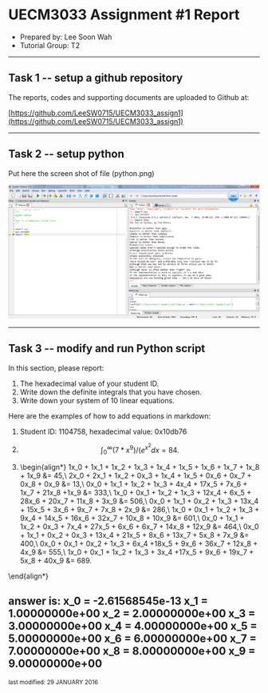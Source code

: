 UECM3033 Assignment #1 Report
========================================================

- Prepared by: Lee Soon Wah
- Tutorial Group: T2

--------------------------------------------------------

## Task 1 -- setup a github repository

The reports, codes and supporting documents are uploaded to Github at: 

[https://github.com/LeeSW0715/UECM3033_assign1](https://github.com/LeeSW0715/UECM3033_assign1)


---------------------------------------------------------

## Task 2 -- setup python

Put here the screen shot of file (python.png)

![python.png](python.png)


------------------------------------------------------------

## Task 3 -- modify and run Python script

In this section, please report:

1. The hexadecimal value of your student ID.
2. Write down the definite integrals that you have chosen.
3. Write down your system of 10 linear equations.

Here are the examples of how to add equations in markdown:

1. Student ID: 1104758, hexadecimal value: 0x10db76

2. $$\int_0^{\infty} (7*x^{9})/(e^{x^2}dx = 84.$$

3. \begin{align*}
1x_0 + 1x_1 + 1x_2 + 1x_3 + 1x_4 + 1x_5 + 1x_6 + 1x_7 + 1x_8 + 1x_9 &= 45,\\
2x_0 + 2x_1 + 1x_2 + 0x_3 + 1x_4 + 1x_5 + 0x_6 + 0x_7 + 0x_8 + 0x_9 &= 13,\\
0x_0 + 1x_1 + 1x_2 + 1x_3 + 4x_4 + 17x_5 + 7x_6 + 1x_7 + 21x_8 +1x_9 &= 333,\\
1x_0 + 0x_1 + 1x_2 + 1x_3 + 12x_4 + 6x_5 + 28x_6 + 20x_7 + 11x_8 + 3x_9 &= 506,\\
0x_0 + 1x_1 + 0x_2 + 1x_3 + 13x_4 + 15x_5 + 3x_6 + 9x_7 + 7x_8 + 2x_9 &= 286,\\
1x_0 + 0x_1 + 1x_2 + 1x_3 + 9x_4 + 14x_5 + 16x_6 + 32x_7 + 10x_8 + 10x_9 &= 601,\\
0x_0 + 1x_1 + 1x_2 + 0x_3 + 7x_4 + 27x_5 + 6x_6 + 6x_7 + 14x_8 + 12x_9 &= 464,\\
0x_0 + 1x_1 + 0x_2 + 0x_3 + 13x_4 + 21x_5 + 8x_6 + 13x_7 + 5x_8 + 7x_9 &= 400,\\
0x_0 + 0x_1 + 0x_2 + 1x_3 + 6x_4 +18x_5 + 9x_6 + 36x_7 + 12x_8 + 4x_9 &= 555,\\
1x_0 + 0x_1 + 1x_2 + 1x_3 + 3x_4 +17x_5 + 9x_6 + 19x_7 + 5x_8 + 40x_9 &= 689.

\end{align*}

answer is:
x_0 = -2.61568545e-13
x_1 = 1.00000000e+00
x_2 = 2.00000000e+00
x_3 = 3.00000000e+00
x_4 = 4.00000000e+00
x_5 = 5.00000000e+00
x_6 = 6.00000000e+00
x_7 = 7.00000000e+00
x_8 = 8.00000000e+00
x_9 = 9.00000000e+00
-----------------------------------

<sup>last modified: 29 JANUARY 2016 </sup>
